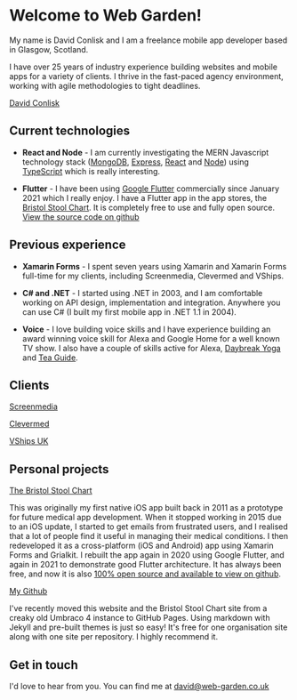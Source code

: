# Welcome to Web Garden!

My name is David Conlisk and I am a freelance mobile app developer based in Glasgow, Scotland.

I have over 25 years of industry experience building websites and mobile apps for a variety of clients. I thrive in the fast-paced agency environment, working with agile methodologies to tight deadlines.

<script type="text/javascript" src="https://platform.linkedin.com/badges/js/profile.js" async defer></script>
<div class="LI-profile-badge"  data-version="v1" data-size="medium" data-locale="en_US" data-type="horizontal" data-theme="dark" data-vanity="davidconlisk"><a class="LI-simple-link" href='https://uk.linkedin.com/in/davidconlisk?trk=profile-badge'>David Conlisk</a></div>

## Current technologies

- **React and Node** - I am currently investigating the MERN Javascript technology stack (<a href="https://www.mongodb.com/home" target="_blank">MongoDB</a>, <a href="https://expressjs.com/" target="_blank">Express</a>, <a href="https://reactjs.org/" target="_blank">React</a> and <a href="https://nodejs.org/en/" target="_blank">Node</a>) using <a href="https://www.typescriptlang.org/" target="_blank">TypeScript</a> which is really interesting.

- **Flutter** - I have been using <a href="https://flutter.dev/" target="_blank">Google Flutter</a> commercially since January 2021 which I really enjoy. I have a Flutter app in the app stores, the <a href="https://bristolstoolchart.net" target="_blank">Bristol Stool Chart</a>. It is completely free to use and fully open source. <a href="https://github.com/dconlisk/bristol-stool-chart-flutter-app" target="_blank">View the source code on github</a>

## Previous experience

- **Xamarin Forms** - I spent seven years using Xamarin and Xamarin Forms full-time for my clients, including Screenmedia, Clevermed and VShips.

- **C# and .NET** - I started using .NET in 2003, and I am comfortable working on API design, implementation and integration. Anywhere you can use C# (I built my first mobile app in .NET 1.1 in 2004).

- **Voice** - I love building voice skills and I have experience building an award winning voice skill for Alexa and Google Home for a well known TV show. I also have a couple of skills active for Alexa, <a href="https://www.amazon.co.uk/Web-Garden-Limited-Daybreak-Yoga/dp/B079542ZNV/ref=sr_1_1?dchild=1&keywords=web+garden+limited&qid=1593259714&s=digital-skills&sr=1-1" target="_blank">Daybreak Yoga</a> and <a href="https://www.amazon.co.uk/Web-Garden-Limited-Tea-Guide/dp/B076JGKSLJ/ref=sr_1_2?dchild=1&keywords=web+garden+limited&qid=1593259776&s=digital-skills&sr=1-2" target="_blank">Tea Guide</a>.

## Clients

<a href="https://www.screenmedia.co.uk/" target="_blank">Screenmedia</a>

<a href="https://www.clevermed.com/" target="_blank">Clevermed</a>

<a href="http://www.vcrew.com/offices/united-kingdom/" target="_blank">VShips UK</a>

## Personal projects

<a href="https://bristolstoolchart.net" target="_blank">The Bristol Stool Chart</a>

This was originally my first native iOS app built back in 2011 as a prototype for future medical app development. When it stopped working in 2015 due to an iOS update, I started to get emails from frustrated users, and I realised that a lot of people find it useful in managing their medical conditions. I then redeveloped it as a cross-platform (iOS and Android) app using Xamarin Forms and Grialkit. I rebuilt the app again in 2020 using Google Flutter, and again in 2021 to demonstrate good Flutter architecture. It has always been free, and now it is also <a href="https://github.com/dconlisk/bristol-stool-chart-flutter-app" target="_blank">100% open source and available to view on github</a>.

<a href="https://github.com/dconlisk" target="_blank">My Github</a>

I've recently moved this website and the Bristol Stool Chart site from a creaky old Umbraco 4 instance to GitHub Pages. Using markdown with Jekyll and pre-built themes is just so easy! It's free for one organisation site along with one site per repository. I highly recommend it.

## Get in touch

I'd love to hear from you. You can find me at [david@web-garden.co.uk](mailto:david@web-garden.co.uk)
